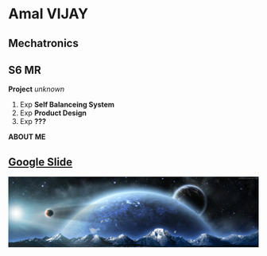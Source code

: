 # Amal VIJAY
## Mechatronics
## S6 MR 


**Project**
 *unknown*
 
 1. Exp **Self Balanceing System**
 2. Exp **Product Design**
 3. Exp **???**

**ABOUT ME**


## [Google Slide](https://docs.google.com/presentation/d/12UTHr13sdN91ExVTPV6ZWcYak9EF0B8HVK_vamH2zIY/edit?usp=sharing)
![amal](https://github.com/Amal-Vijay/SubDomain/blob/main/img/125453-vertical-dual-monitor-background-3840x1080.jpg)
